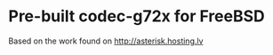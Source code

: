 Pre-built codec-g72x for FreeBSD
================================

Based on the work found on http://asterisk.hosting.lv

